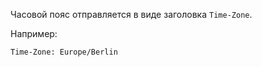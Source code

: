 Часовой пояс отправляется в виде заголовка `Time-Zone`.

Например:
```
Time-Zone: Europe/Berlin
```
